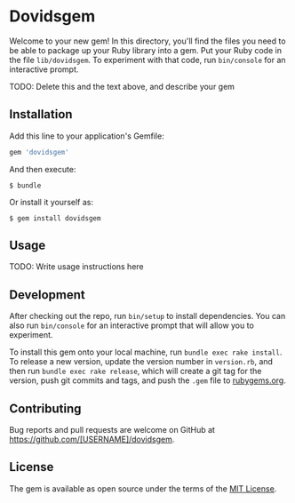 # Dovidsgem

Welcome to your new gem! In this directory, you'll find the files you need to be able to package up your Ruby library into a gem. Put your Ruby code in the file `lib/dovidsgem`. To experiment with that code, run `bin/console` for an interactive prompt.

TODO: Delete this and the text above, and describe your gem

## Installation

Add this line to your application's Gemfile:

```ruby
gem 'dovidsgem'
```

And then execute:

    $ bundle

Or install it yourself as:

    $ gem install dovidsgem

## Usage

TODO: Write usage instructions here

## Development

After checking out the repo, run `bin/setup` to install dependencies. You can also run `bin/console` for an interactive prompt that will allow you to experiment.

To install this gem onto your local machine, run `bundle exec rake install`. To release a new version, update the version number in `version.rb`, and then run `bundle exec rake release`, which will create a git tag for the version, push git commits and tags, and push the `.gem` file to [rubygems.org](https://rubygems.org).

## Contributing

Bug reports and pull requests are welcome on GitHub at https://github.com/[USERNAME]/dovidsgem.


## License

The gem is available as open source under the terms of the [MIT License](http://opensource.org/licenses/MIT).

